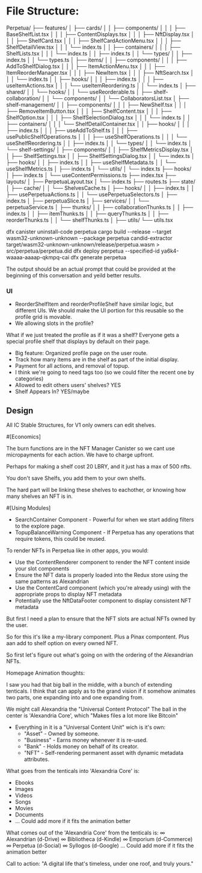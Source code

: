 # File Structure: 

Perpetua/
├── features/
│   ├── cards/
│   │   ├── components/
│   │   │   ├── BaseShelfList.tsx
│   │   │   ├── ContentDisplays.tsx
│   │   │   ├── NftDisplay.tsx
│   │   │   ├── ShelfCard.tsx
│   │   │   ├── ShelfCardActionMenu.tsx
│   │   │   ├── ShelfDetailView.tsx
│   │   │   └── index.ts
│   │   ├── containers/
│   │   │   ├── ShelfLists.tsx
│   │   │   └── index.ts
│   │   ├── index.ts
│   │   └── types/
│   │       ├── index.ts
│   │       └── types.ts
│   ├── items/
│   │   ├── components/
│   │   │   ├── AddToShelfDialog.tsx
│   │   │   ├── ItemActionMenu.tsx
│   │   │   ├── ItemReorderManager.tsx
│   │   │   ├── NewItem.tsx
│   │   │   ├── NftSearch.tsx
│   │   │   └── index.ts
│   │   ├── hooks/
│   │   │   ├── index.ts
│   │   │   ├── useItemActions.tsx
│   │   │   └── useItemReordering.ts
│   │   └── index.ts
│   ├── shared/
│   │   └── hooks/
│   │       └── useReorderable.ts
│   ├── shelf-collaboration/
│   │   └── components/
│   │       └── CollaboratorsList.tsx
│   ├── shelf-management/
│   │   ├── components/
│   │   │   ├── NewShelf.tsx
│   │   │   ├── RemoveItemButton.tsx
│   │   │   ├── ShelfContent.tsx
│   │   │   ├── ShelfOption.tsx
│   │   │   ├── ShelfSelectionDialog.tsx
│   │   │   └── index.ts
│   │   ├── containers/
│   │   │   └── ShelfDetailContainer.tsx
│   │   ├── hooks/
│   │   │   ├── index.ts
│   │   │   ├── useAddToShelf.ts
│   │   │   ├── usePublicShelfOperations.ts
│   │   │   ├── useShelfOperations.ts
│   │   │   └── useShelfReordering.ts
│   │   ├── index.ts
│   │   └── types/
│   │       └── index.ts
│   └── shelf-settings/
│       ├── components/
│       │   ├── ShelfMetricsDisplay.tsx
│       │   ├── ShelfSettings.tsx
│       │   ├── ShelfSettingsDialog.tsx
│       │   └── index.ts
│       ├── hooks/
│       │   ├── index.ts
│       │   ├── useShelfMetadata.ts
│       │   └── useShelfMetrics.ts
│       ├── index.ts
│       └── utils/
│           └── index.ts
├── hooks/
│   ├── index.ts
│   └── useContentPermissions.ts
├── index.tsx
├── layouts/
│   ├── PerpetuaLayout.tsx
│   └── index.ts
├── routes.ts
├── state/
│   ├── cache/
│   │   └── ShelvesCache.ts
│   ├── hooks/
│   │   ├── index.ts
│   │   ├── usePerpetuaActions.ts
│   │   └── usePerpetuaSelectors.ts
│   ├── index.ts
│   ├── perpetuaSlice.ts
│   ├── services/
│   │   └── perpetuaService.ts
│   ├── thunks/
│   │   ├── collaborationThunks.ts
│   │   ├── index.ts
│   │   ├── itemThunks.ts
│   │   ├── queryThunks.ts
│   │   ├── reorderThunks.ts
│   │   └── shelfThunks.ts
│   ├── utils/
└── utils.tsx
















dfx canister uninstall-code perpetua
cargo build --release --target wasm32-unknown-unknown --package perpetua
candid-extractor target/wasm32-unknown-unknown/release/perpetua.wasm > src/perpetua/perpetua.did
dfx deploy perpetua --specified-id ya6k4-waaaa-aaaap-qkmpq-cai
dfx generate perpetua


The output should be an actual prompt that could be provided at the beginning of this conversation and yeild better results.


### UI

- ReorderShelfItem and reorderProfileShelf have similar logic, but different UIs. We should make the UI portion for this reusable so the profile grid is movable.
- We allowing slots in the profile?

What if we just treated the profile as if it was a shelf? Everyone gets a special profile shelf that displays by default on their page.


- Big feature: Organized profile page on the user route.
- Track how many items are in the shelf as part of the initial display.
- Payment for all actions, and removal of topup.
- I think we're going to need tags too (so we could filter the recent one by categories)
- Allowed to edit others users' shelves? YES
- Shelf Appears In? YES/maybe

## Design

All IC Stable Structures, for V1 only owners can edit shelves.

#[Economics]

The burn functions are in the NFT Manager Canister so we cant use micropayments for each action. We have to charge upfront.

Perhaps for making a shelf cost 20 LBRY, and it just has a max of 500 nfts.

You don't save Shelfs, you add them to your own shelfs.

The hard part will be linking these shelves to eachother, or knowing how many shelves an NFT is in.










#[Using Modules] 

- SearchContainer Component - Powerful for when we start adding filters to the explore page.
- TopupBalanceWarning Component - If Perpetua has any operations that require tokens, this could be reused.






To render NFTs in Perpetua like in other apps, you would:
- Use the ContentRenderer component to render the NFT content inside your slot components
- Ensure the NFT data is properly loaded into the Redux store using the same patterns as Alexandrian
- Use the ContentCard component (which you're already using) with the appropriate props to display NFT metadata
- Potentially use the NftDataFooter component to display consistent NFT metadata

But first I need a plan to ensure that the NFT slots are actual NFTs owned by the user.

So for this it's like a my-library component. Plus a Pinax compontent. Plus aan add to shelf option on every owned NFT.

So first let's figure out what's going on with the ordering of the Alexandrian NFTs.























Homepage Animation thoughts:

I saw you had that big ball in the middle, with a bunch of extending tenticals.
I think that can apply as to the grand vision if it somehow animates two parts, one expanding into and one expanding from.

We might call Alexandria the "Universal Content Protocol"
The ball in the center is 'Alexandria Core', which "Makes files a lot more like Bitcoin"
- Everything in it is a "Universal Content Unit" wich is it's own:
  - "Asset" - Owned by someone.
  - "Business" - Earns money whenever it is re-used.
  - "Bank" - Holds money on behalf of its creator.
  - "NFT" - Self-rendering permanent asset with dynamic metadata attributes.

What goes from the tenticals into 'Alexandria Core' is:
  - Ebooks
  - Images
  - Videos
  - Songs
  - Movies
  - Documents
  - ... Could add more if it fits the animation better

What comes out of the 'Alexandria Core' from the tenticals is:
  ∞ Alexandrian (d-Drive)
  ∞ Bibliotheca (d-Kindle)
  ∞ Emporium (d-Commerce)
  ∞ Perpetua (d-Social)
  ∞ Syllogos (d-Google)
  ... Could add more if it fits the animation better

Call to action: "A digital life that's timeless, under one roof, and truly yours."